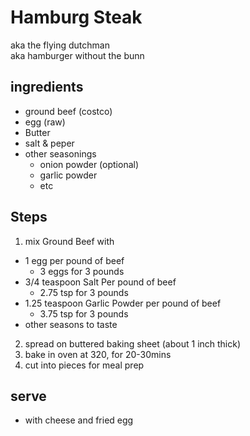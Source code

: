 
# Hamburg Steak
aka the flying dutchman  
aka hamburger without the bunn

## ingredients
* ground beef (costco)
* egg (raw)
* Butter
* salt & peper
* other seasonings
  * onion powder (optional)
  * garlic powder
  * etc

## Steps
1. mix Ground Beef with 
  * 1 egg per pound of beef
    - 3 eggs for 3 pounds
  * 3/4 teaspoon Salt Per pound of beef
    - 2.75 tsp for 3 pounds
  * 1.25 teaspoon Garlic Powder per pound of beef
    - 3.75 tsp for 3 pounds
  * other seasons to taste 
2. spread on buttered baking sheet (about 1 inch thick)
3. bake in oven at 320, for 20-30mins
4. cut into pieces for meal prep

## serve
* with cheese and fried egg
